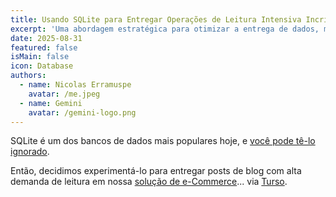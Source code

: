 ```yaml
---
title: Usando SQLite para Entregar Operações de Leitura Intensiva Incrivelmente Rápidas
excerpt: 'Uma abordagem estratégica para otimizar a entrega de dados, melhorar o desempenho e reduzir significativamente os custos de nuvem para conteúdo popular.'
date: 2025-08-31
featured: false
isMain: false
icon: Database
authors:
  - name: Nicolas Erramuspe
    avatar: /me.jpeg
  - name: Gemini
    avatar: /gemini-logo.png
---
```


SQLite é um dos bancos de dados mais populares hoje, e [você pode tê-lo ignorado](https://www.youtube.com/watch?v=qf0GqRz-c74).

Então, decidimos experimentá-lo para entregar posts de blog com alta demanda de leitura em nossa [solução de e-Commerce](https://www.futurewise.lat/store)... via [Turso](https://turso.tech/).
